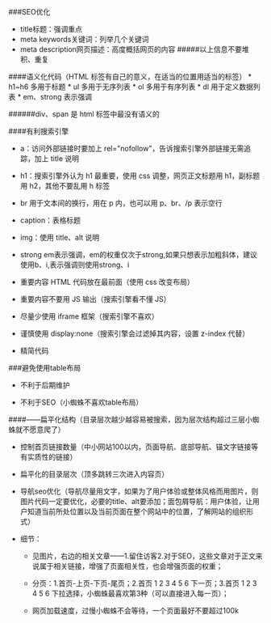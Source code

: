 ###SEO优化

* title标题：强调重点
* meta keywords关键词：列举几个关键词
* meta description网页描述：高度概括网页的内容
#####以上信息不要堆积、重复

####语义化代码（HTML 标签有自己的意义，在适当的位置用适当的标签）
     * h1~h6 多用于标题
     * ul 多用于无序列表
     * ol 多用于有序列表
     * dl 用于定义数据列表
     * em、strong 表示强调

######div、span 是 html 标签中最没有语义的


####有利搜索引擎

* a：访问外部链接时要加上 rel="nofollow"，告诉搜索引擎外部链接无需追踪，加上 title 说明
     
* h1：搜索引擎外认为 h1 最重要，使用 css 调整，网页正文标题用 h1，副标题用 h2，其他不要乱用 h 标签
     
* br 用于文本间的换行，用在 p 内，也可以用 p、br、/p 表示空行
     
* caption：表格标题
     
* img：使用 title、alt 说明
     
* strong em表示强调，em的权重仅次于strong,如果只想表示加粗斜体，建议使用b、i,表示强调则使用strong、i
     
* 重要内容 HTML 代码放在最前面（使用 css 改变布局）
     
* 重要内容不要用 JS 输出（搜索引擎看不懂 JS）
     
* 尽量少使用 iframe 框架（搜索引擎不喜欢）
     
* 谨慎使用 display:none（搜索引擎会过滤掉其内容，设置 z-index 代替）
     
* 精简代码



###避免使用table布局

* 不利于后期维护 
     
* 不利于SEO（小蜘蛛不喜欢table布局）
     
####——扁平化结构（目录层次越少越容易被搜索，因为层次结构超过三层小蜘蛛就不愿意爬了）

* 控制首页链接数量（中小网站100以内，页面导航、底部导航、锚文字链接等有实质性的链接）
     
* 扁平化的目录层次（顶多跳转三次进入内容页）
     
* 导航seo优化（导航尽量用文字，如果为了用户体验或整体风格而用图片，则图片代码一定要优化，必要的title、alt要添加；面包屑导航：用户体验，让用户知道当前所处位置以及当前页面在整个网站中的位置，了解网站的组织形式）
     
 * 细节：
     
     * 见图片，右边的相关文章——1.留住访客2.对于SEO，这些文章对于正文来说属于相关链接，增强了页面相关性，也会增强页面的权重；
          
     * 分页：1.首页-上页-下页-尾页；2.首页 1 2 3 4 5 6 下一页；3.首页 1 2 3 4 5 6 下拉选择，小蜘蛛最喜欢第3种（可以直接进入每一页）；
          
     * 网页加载速度，过慢小蜘蛛不会等待，一个页面最好不要超过100k

